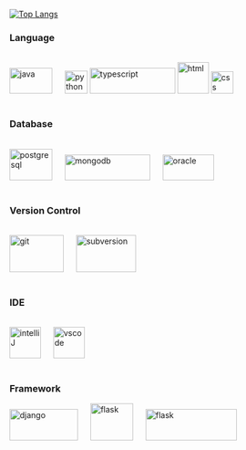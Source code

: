 [![Top Langs](https://github-readme-stats.vercel.app/api/top-langs/?username=muratcanabay)](https://github.com/muratcanabay/github-readme-stats)

### Language

<br>

<img width="75" height="45" alt="java" src="https://user-images.githubusercontent.com/23099059/95229859-c4896a80-0809-11eb-8631-b3c13283fbaa.png">
&emsp;
<img width="40" alt="python" src="https://user-images.githubusercontent.com/23099059/95229876-c81cf180-0809-11eb-8470-6e54559a121d.png">

<img width="150" height="45" alt="typescript" src="https://user-images.githubusercontent.com/23099059/95229883-ca7f4b80-0809-11eb-9700-b9e476b52b0f.png">

<img width="55" alt="html" src="https://user-images.githubusercontent.com/23099059/95228467-0b766080-0808-11eb-9914-5d4f22370504.png">

<img width="39" alt="css" src="https://user-images.githubusercontent.com/23099059/95229671-83915600-0809-11eb-85df-4cf03392cc93.png">

<br>
<br>

### Database

<br>

<img width="75" height="55" alt="postgresql" src="https://user-images.githubusercontent.com/23099059/95229874-c81cf180-0809-11eb-8008-ef58147453b6.png">
&emsp;
<img width="150" height="45" alt="mongodb" src="https://user-images.githubusercontent.com/23099059/95229870-c7845b00-0809-11eb-8f8c-8af8a6cb45b6.png">
&emsp;
<img width="90" height="45" alt="oracle" src="https://user-images.githubusercontent.com/23099059/95239388-901aac00-0813-11eb-9612-cf6143d6b39e.png">

<br>
<br>

### Version Control

<br>

<img width="95" height="65" alt="git" src="https://user-images.githubusercontent.com/23099059/95237210-952a2c00-0810-11eb-93d0-4555a3c6899f.jpg">
&emsp;
<img width="105" height="65" alt="subversion" src="https://user-images.githubusercontent.com/23099059/95239232-52b61e80-0813-11eb-8d59-b9b7cfb0de8f.png">

<br>
<br>

### IDE

<br>

<img width="55" height="55" alt="intelliJ" src="https://user-images.githubusercontent.com/23099059/95239827-35358480-0814-11eb-83c1-a59b0f5d81ce.png">
&emsp;
<img width="55" height="55" alt="vscode" src="https://user-images.githubusercontent.com/23099059/95239883-48e0eb00-0814-11eb-80f6-f0b7ffdee891.png">

<br>
<br>

### Framework

<img width="120" height="55" alt="django" src="https://user-images.githubusercontent.com/23099059/95240251-cdcc0480-0814-11eb-9dbe-1b7966cb3267.png">
&emsp;
<img width="75" height="65" alt="flask" src="https://user-images.githubusercontent.com/23099059/95240271-d1f82200-0814-11eb-969e-bfd4e3e05738.png">
&emsp;
<img width="160" height="55" alt="flask" src="https://user-images.githubusercontent.com/23099059/95240610-58146880-0815-11eb-9a1a-c072276dfd4a.png">

